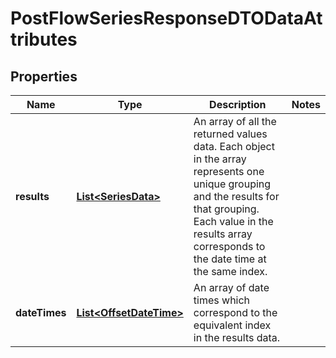 # PostFlowSeriesResponseDTODataAttributes

## Properties
Name | Type | Description | Notes
------------ | ------------- | ------------- | -------------
**results** | [**List&lt;SeriesData&gt;**](SeriesData.md) | An array of all the returned values data. Each object in the array represents one unique grouping and the results for that grouping. Each value in the results array corresponds to the date time at the same index. | 
**dateTimes** | [**List&lt;OffsetDateTime&gt;**](OffsetDateTime.md) | An array of date times which correspond to the equivalent index in the results data. | 
